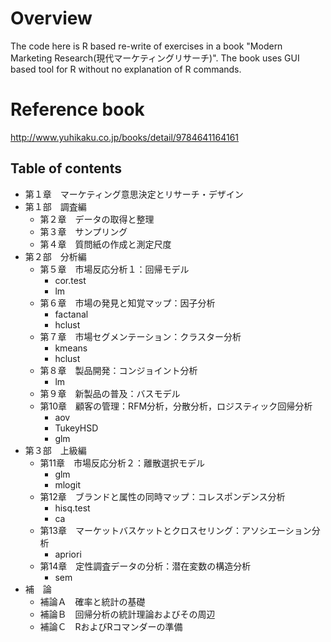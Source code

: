 # Overview

The code here is R based re-write of exercises in a book "Modern Marketing Research(現代マーケティングリサーチ)". The book uses GUI based tool for R without no explanation of R commands. 

# Reference book
http://www.yuhikaku.co.jp/books/detail/9784641164161

## Table of contents
- 第１章　マーケティング意思決定とリサーチ・デザイン
- 第１部　調査編
  - 第２章　データの取得と整理
  - 第３章　サンプリング
  - 第４章　質問紙の作成と測定尺度
- 第２部　分析編
  - 第５章　市場反応分析１：回帰モデル
    - cor.test
    - lm
  - 第６章　市場の発見と知覚マップ：因子分析
    - factanal
    - hclust
  - 第７章　市場セグメンテーション：クラスター分析
    - kmeans
    - hclust
  - 第８章　製品開発：コンジョイント分析
    - lm
  - 第９章　新製品の普及：バスモデル
  - 第10章　顧客の管理：RFM分析，分散分析，ロジスティック回帰分析
    - aov
    - TukeyHSD
    - glm 
- 第３部　上級編
  - 第11章　市場反応分析２：離散選択モデル
    - glm
    - mlogit
  - 第12章　ブランドと属性の同時マップ：コレスポンデンス分析
    - hisq.test
    - ca
  - 第13章　マーケットバスケットとクロスセリング：アソシエーション分析
    - apriori
  - 第14章　定性調査データの分析：潜在変数の構造分析
    - sem
- 補　論
  - 補論Ａ　確率と統計の基礎
  - 補論Ｂ　回帰分析の統計理論およびその周辺
  - 補論Ｃ　RおよびRコマンダーの準備
